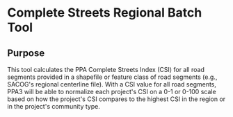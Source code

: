 # Complete Streets Regional Batch Tool

## Purpose

This tool calculates the PPA Complete Streets Index (CSI) for all road segments provided in a shapefile or feature class of road segments (e.g., SACOG's regional centerline file). With a CSI value for all road segments, PPA3 will be able to normalize each project's CSI on a 0-1 or 0-100 scale based on how the project's CSI compares to the highest CSI in the region or in the project's community type.